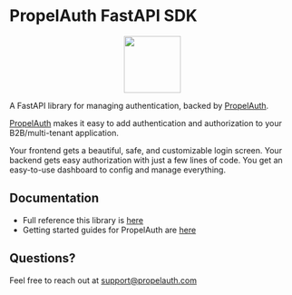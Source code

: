 # PropelAuth FastAPI SDK

<p align="center">
  <a href="https://www.propelauth.com/?utm_campaign=github-fastapi" target="_blank" align="center">
    <img src="https://propelauth-logos.s3.us-west-2.amazonaws.com/logo-only.png" width="100">
  </a>
</p>


A FastAPI library for managing authentication, backed by [PropelAuth](https://www.propelauth.com/?utm_campaign=github-fastapi).

[PropelAuth](https://www.propelauth.com?ref=github) makes it easy to add authentication and authorization to your B2B/multi-tenant application.

Your frontend gets a beautiful, safe, and customizable login screen. Your backend gets easy authorization with just a few lines of code. You get an easy-to-use dashboard to config and manage everything.

## Documentation

- Full reference this library is [here](https://docs.propelauth.com/reference/backend-apis/fastapi)
- Getting started guides for PropelAuth are [here](https://docs.propelauth.com/)

## Questions?

Feel free to reach out at support@propelauth.com
